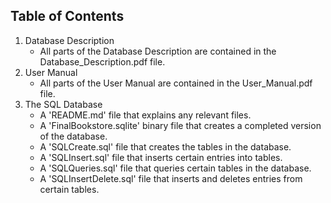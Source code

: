 ## Table of Contents

1. Database Description  
   - All parts of the Database Description are contained in the Database_Description.pdf file.
2. User Manual  
   - All parts of the User Manual are contained in the User_Manual.pdf file.
3. The SQL Database
   - A 'README.md' file that explains any relevant files.
   - A 'FinalBookstore.sqlite' binary file that creates a completed version of the database.
   - A 'SQLCreate.sql' file that creates the tables in the database.
   - A 'SQLInsert.sql' file that inserts certain entries into tables.
   - A 'SQLQueries.sql' file that queries certain tables in the database.
   - A 'SQLInsertDelete.sql' file that inserts and deletes entries from certain tables.
